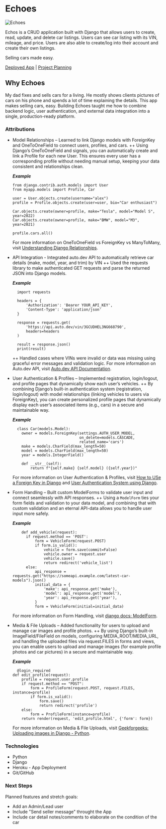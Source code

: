 # Echoes
![Echoes](https://i.imgur.com/oMFMeTp.png)

Echos is a CRUD application built with Django that allows users to create, read, update, and delete car listings. Users can see car listing with its VIN, mileage, and price. Users are also able to create/log into their account and create their own listings.


Selling cars made easy.

[Deployed App](https://echoes-644fddc8796a.herokuapp.com/) | [Project Planning](https://trello.com/b/NmoDQrSz/echoes)


## Why Echoes
My dad fixes and sells cars for a living. He mostly shows clients pictures of cars on his phone and spends a lot of time explaining the details. This app makes selling cars, easy.
Building Echoes taught me how to combine backend logic, user authentication, and external data integration into a single, production-ready platform.


### Attributions

+ Model Relationships – Learned to link Django models with ForeignKey and OneToOneField to connect users, profiles, and cars.
  ++ Using Django’s OneToOneField and signals, you can automatically create and link a Profile for each new User. This ensures every user has a corresponding profile without needing manual setup, keeping your data consistent and relationships clean.
  
  ***Example***
  
      from django.contrib.auth.models import User
      from myapp.models import Profile, Car
      
      user = User.objects.create(username="alex")
      profile = Profile.objects.create(user=user, bio="Car enthusiast")
      
      Car.objects.create(owner=profile, make="Tesla", model="Model S", year=2022)
      Car.objects.create(owner=profile, make="BMW", model="M3", year=2021)
      
      profile.cars.all()
      
  For more information on OneToOneField vs ForeignKey vs ManyToMany, visit [Understanding Django Relationships](https://dev.to/highcenburg/understanding-django-relationships-onetoonefield-vs-foreignkey-vs-manytomanyfield-4ifh).

+ API Integration - Integrated auto.dev API to automatically retrieve car details (make, model, year, and trim) by VIN
  ++ Used the requests library to make authenticated GET requests and parse the returned JSON into Django models.
  
  ***Example***
  
        import requests

        headers = {
            'Authorization': 'Bearer YOUR_API_KEY',
            'Content-Type': 'application/json'
        }
        
        response = requests.get(
            'https://api.auto.dev/vin/3GCUDHEL3NG668790',
            headers=headers
        )
        
        result = response.json()
        print(result)
  
  ++ Handled cases where VINs were invalid or data was missing using graceful error messages and validation logic.
    For more information on Auto.dev API, visit [Auto.dev API Documentation](https://docs.auto.dev/v2).

+ User Authentication & Profiles – Implemented registration, login/logout, and profile pages that dynamically show each user’s vehicles.
  ++ By combining Django’s built-in authentication system (registration, login/logout) with model relationships (linking vehicles to users via ForeignKey), you can create personalized profile pages that dynamically display each user’s associated items (e.g., cars) in a secure and maintainable way.

  ***Example***
    
        class Car(models.Model):
          owner = models.ForeignKey(settings.AUTH_USER_MODEL,
                                    on_delete=models.CASCADE,
                                    related_name='cars')
          make = models.CharField(max_length=50)
          model = models.CharField(max_length=50)
          year = models.IntegerField()
      
          def __str__(self):
              return f"{self.make} {self.model} ({self.year})"
    
  For more information on User Authentication & Profiles, visit [How to USe a Foreign Key in Django](https://www.freecodecamp.org/news/how-to-use-a-foreign-key-in-django/) and [User Authentication System using Django](https://www.geeksforgeeks.org/python/user-authentication-system-using-django/).

+ Form Handling – Built custom ModelForms to validate user input and connect seamlessly with API responses.
  ++ Using a `ModelForm` ties your form fields and validation to your data model, and combining that with custom validation and an eternal API-data allows you to handle user input more safely.

  ***Example***
    
          def add_vehicle(request):
            if request.method == 'POST':
                form = VehicleForm(request.POST)
                if form.is_valid():
                    vehicle = form.save(commit=False)
                    vehicle.owner = request.user
                    vehicle.save()
                    return redirect('vehicle_list')
            else:
                api_response = requests.get("https://someapi.example.com/latest-car-models").json()
                initial_data = {
                    'make': api_response.get('make'),
                    'model': api_response.get('model'),
                    'year': api_response.get('year'),
                }
                form = VehicleForm(initial=initial_data)

    For more information on Form Handling, visit [django docs: ModelForm](https://docs.djangoproject.com/en/5.2/topics/forms/modelforms/).

+ Media & File Uploads – Added functionality for users to upload and manage car images and profile photos.
  ++ By using Django’s built-in ImageField/FileField on models, configuring MEDIA_ROOT/MEDIA_URL, and handling the uploaded files via request.FILES in forms and views, you can enable users to upload and manage images (for example profile photos and car pictures) in a secure and maintainable way.

  ***Example***
      
        @login_required
      def edit_profile(request):
          profile = request.user.profile
          if request.method == "POST":
              form = ProfileForm(request.POST, request.FILES, instance=profile)
              if form.is_valid():
                  form.save()
                  return redirect('profile')
          else:
              form = ProfileForm(instance=profile)
          return render(request, 'edit_profile.html', {'form': form})
  
  For more information on Media & File Uploads, visit [Geekforgeeks: Uploading images in Django - Python](https://www.geeksforgeeks.org/python/python-uploading-images-in-django/).

### Technologies
+ Python
+ Django
+ Heroku - App Deployment
+ Git/GitHub

### Next Steps
Planned features and stretch goals:
- Add an Admin/Lead user
- Include "Send seller message" throught the App
- Include car detail notes/comments to elaborate on the condition of the car
